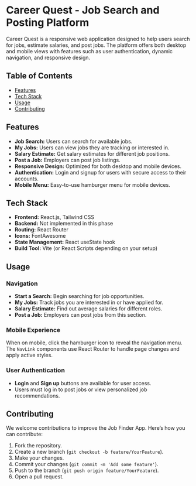 # Career Quest - Job Search and Posting Platform

Career Quest is a responsive web application designed to help users search for jobs, estimate salaries, and post jobs. The platform offers both desktop and mobile views with features such as user authentication, dynamic navigation, and responsive design.

## Table of Contents

- [Features](#features)
- [Tech Stack](#tech-stack)
- [Usage](#usage)
- [Contributing](#contributing)

## Features

- **Job Search:** Users can search for available jobs.
- **My Jobs:** Users can view jobs they are tracking or interested in.
- **Salary Estimate:** Get salary estimates for different job positions.
- **Post a Job:** Employers can post job listings.
- **Responsive Design:** Optimized for both desktop and mobile devices.
- **Authentication:** Login and signup for users with secure access to their accounts.
- **Mobile Menu:** Easy-to-use hamburger menu for mobile devices.

## Tech Stack

- **Frontend:** React.js, Tailwind CSS
- **Backend:** Not implemented in this phase
- **Routing:** React Router
- **Icons:** FontAwesome
- **State Management:** React useState hook
- **Build Tool:** Vite (or React Scripts depending on your setup)

## Usage

### Navigation

- **Start a Search:** Begin searching for job opportunities.
- **My Jobs:** Track jobs you are interested in or have applied for.
- **Salary Estimate:** Find out average salaries for different roles.
- **Post a Job:** Employers can post jobs from this section.

### Mobile Experience

When on mobile, click the hamburger icon to reveal the navigation menu. The `NavLink` components use React Router to handle page changes and apply active styles.

### User Authentication

- **Login** and **Sign up** buttons are available for user access.
- Users must log in to post jobs or view personalized job recommendations.

## Contributing

We welcome contributions to improve the Job Finder App. Here’s how you can contribute:

1. Fork the repository.
2. Create a new branch (`git checkout -b feature/YourFeature`).
3. Make your changes.
4. Commit your changes (`git commit -m 'Add some feature'`).
5. Push to the branch (`git push origin feature/YourFeature`).
6. Open a pull request.
